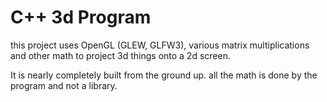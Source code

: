 # C++ 3d Program

this project uses OpenGL (GLEW, GLFW3), various matrix multiplications and other math to project 3d
things onto a 2d screen.

It is nearly completely built from the ground up. all the math is done by the program and not
a library.
